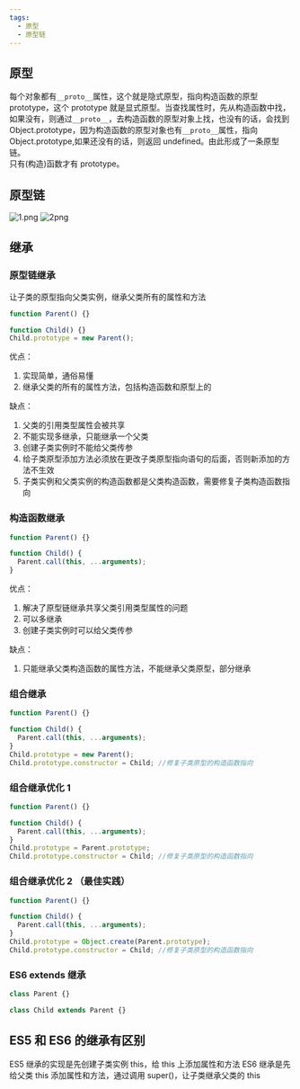```yaml
---
tags:
  - 原型
  - 原型链
---
```


## 原型

每个对象都有`__proto__`属性，这个就是隐式原型，指向构造函数的原型 prototype，这个 prototype 就是显式原型。当查找属性时，先从构造函数中找，如果没有，则通过`__proto__`，去构造函数的原型对象上找，也没有的话，会找到 Object.prototype，因为构造函数的原型对象也有`__proto__`属性，指向 Object.prototype,如果还没有的话，则返回 undefined。由此形成了一条原型链。  
只有(构造)函数才有 prototype。

## 原型链

![1.png](@public/img/JS/1.png)
![2png](@public/img/JS/2.png)

## 继承

### 原型链继承

让子类的原型指向父类实例，继承父类所有的属性和方法

```js
function Parent() {}

function Child() {}
Child.prototype = new Parent();
```

优点：

1. 实现简单，通俗易懂
2. 继承父类的所有的属性方法，包括构造函数和原型上的

缺点：

1. 父类的引用类型属性会被共享
2. 不能实现多继承，只能继承一个父类
3. 创建子类实例时不能给父类传参
4. 给子类原型添加方法必须放在更改子类原型指向语句的后面，否则新添加的方法不生效
5. 子类实例和父类实例的构造函数都是父类构造函数，需要修复子类构造函数指向

### 构造函数继承

```js
function Parent() {}

function Child() {
  Parent.call(this, ...arguments);
}
```

优点：

1. 解决了原型链继承共享父类引用类型属性的问题
2. 可以多继承
3. 创建子类实例时可以给父类传参

缺点：

1. 只能继承父类构造函数的属性方法，不能继承父类原型，部分继承

### 组合继承

```js
function Parent() {}

function Child() {
  Parent.call(this, ...arguments);
}
Child.prototype = new Parent();
Child.prototype.constructor = Child; //修复子类原型的构造函数指向
```

### 组合继承优化 1

```js
function Parent() {}

function Child() {
  Parent.call(this, ...arguments);
}
Child.prototype = Parent.prototype;
Child.prototype.constructor = Child; //修复子类原型的构造函数指向
```

### 组合继承优化 2 （最佳实践）

```js
function Parent() {}

function Child() {
  Parent.call(this, ...arguments);
}
Child.prototype = Object.create(Parent.prototype);
Child.prototype.constructor = Child; //修复子类原型的构造函数指向
```

### ES6 extends 继承

```js
class Parent {}

class Child extends Parent {}
```

## ES5 和 ES6 的继承有区别

ES5 继承的实现是先创建子类实例 this，给 this 上添加属性和方法
ES6 继承是先给父类 this 添加属性和方法，通过调用 super()，让子类继承父类的 this
